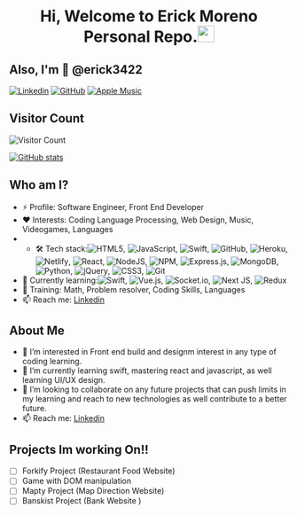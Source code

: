 
<h1 align="center"> Hi, Welcome to Erick Moreno Personal Repo.<img src='https://user-images.githubusercontent.com/5713670/87202985-820dcb80-c2b6-11ea-9f56-7ec461c497c3.gif' width='30px'></h1>

<h2>Also, I'm 👋 @erick3422</h2>


[![Linkedin](https://img.shields.io/badge/-Erick-blue?style=flat-square&logo=Linkedin&logoColor=white&link=https://www.linkedin.com/in/erick-alonso-moreno-13a131214/)](https://www.linkedin.com/in/erick-alonso-moreno-13a131214/)
[![GitHub](https://img.shields.io/github/followers/erick3422?label=follow&style=social)](https://github.com/erick3422)
[![Apple Music](https://img.shields.io/badge/Apple_Music-9933CC?style=for-the-badge&logo=apple-music&logoColor=white)](https://music.apple.com/profile/erick3422)

## Visitor Count 

![Visitor Count](https://profile-counter.glitch.me/erick3422/count.svg)

[![GitHub stats](https://github-readme-stats.vercel.app/api?username=erick3422&theme=cobalt)](https://github.com/erick3422/github-readme-stats)


## Who am I?

- ⚡ Profile: Software Engineer, Front End Developer
- ❤️ Interests: Coding Language Processing, Web Design, Music, Videogames, Languages 
- - 🛠  Tech stack:![HTML5](https://img.shields.io/badge/html5-%23E34F26.svg?style=for-the-badge&logo=html5&logoColor=white), ![JavaScript](https://img.shields.io/badge/javascript-%23323330.svg?style=for-the-badge&logo=javascript&logoColor=%23F7DF1E), ![Swift](https://img.shields.io/badge/swift-F54A2A?style=for-the-badge&logo=swift&logoColor=white), ![GitHub](https://img.shields.io/badge/github-%23121011.svg?style=for-the-badge&logo=github&logoColor=white), ![Heroku](https://img.shields.io/badge/heroku-%23430098.svg?style=for-the-badge&logo=heroku&logoColor=white), ![Netlify](https://img.shields.io/badge/netlify-%23000000.svg?style=for-the-badge&logo=netlify&logoColor=#00C7B7), ![React](https://img.shields.io/badge/react-%2320232a.svg?style=for-the-badge&logo=react&logoColor=%2361DAFB), ![NodeJS](https://img.shields.io/badge/node.js-6DA55F?style=for-the-badge&logo=node.js&logoColor=white), ![NPM](https://img.shields.io/badge/NPM-%23000000.svg?style=for-the-badge&logo=npm&logoColor=white), ![Express.js](https://img.shields.io/badge/express.js-%23404d59.svg?style=for-the-badge&logo=express&logoColor=%2361DAFB), ![MongoDB](https://img.shields.io/badge/MongoDB-%234ea94b.svg?style=for-the-badge&logo=mongodb&logoColor=white), ![Python](https://img.shields.io/badge/python-3670A0?style=for-the-badge&logo=python&logoColor=ffdd54), ![jQuery](https://img.shields.io/badge/jquery-%230769AD.svg?style=for-the-badge&logo=jquery&logoColor=white), ![CSS3](https://img.shields.io/badge/css3-%231572B6.svg?style=for-the-badge&logo=css3&logoColor=white), ![Git](https://img.shields.io/badge/git-%23F05033.svg?style=for-the-badge&logo=git&logoColor=white)
- 🌱 Currently learning:![Swift](https://img.shields.io/badge/swift-F54A2A?style=for-the-badge&logo=swift&logoColor=white), ![Vue.js](https://img.shields.io/badge/vuejs-%2335495e.svg?style=for-the-badge&logo=vuedotjs&logoColor=%234FC08D), ![Socket.io](https://img.shields.io/badge/Socket.io-black?style=for-the-badge&logo=socket.io&badgeColor=010101), ![Next JS](https://img.shields.io/badge/Next-black?style=for-the-badge&logo=next.js&logoColor=white), ![Redux](https://img.shields.io/badge/redux-%23593d88.svg?style=for-the-badge&logo=redux&logoColor=white)
- 📖 Training: Math, Problem resolver, Coding Skills, Languages 
- 📫 Reach me: [Linkedin](https://www.linkedin.com/in/erick-alonso-moreno-13a131214/)

## About Me 


- 👀 I’m interested in Front end build and designm interest in any type of coding learning.
- 🌱 I’m currently learning swift, mastering react and javascript, as well learning UI/UX design.
- 💞️ I’m looking to collaborate on any future projects that can push limits in my learning and reach to new technologies as well contribute to a better future.
- 📫 Reach me: [Linkedin](https://www.linkedin.com/in/erick-alonso-moreno-13a131214/)



## Projects Im working On!!

- [ ] Forkify Project (Restaurant Food Website)
- [ ] Game with DOM manipulation 
- [ ] Mapty Project (Map Direction Website)
- [ ] Banskist Project (Bank Website )

<!---
erick3422/erick3422 is a ✨ special ✨ repository because its `README.md` (this file) appears on your GitHub profile.
You can click the Preview link to take a look at your changes.
--->
